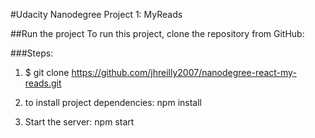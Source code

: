 #Udacity Nanodegree Project 1: MyReads

##Run the project
To run this project, clone the repository from GitHub:

###Steps: 
1. $ git clone https://github.com/jhreilly2007/nanodegree-react-my-reads.git

2. to install project dependencies: npm install 

3. Start the server: npm start

